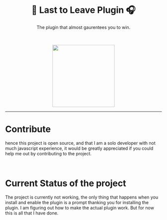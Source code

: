 <div align="center">
<h1>🎤 Last to Leave Plugin 🎧</h1>
The plugin that almost gaurentees you to win.

<br /> <br />
<img 
    height="200"
    width="200"
    src="https://preview.redd.it/udh3jt5xahb41.jpg?auto=webp&s=504f6f06f78284ce037ef59259fd0628d62ac941">

</div>

<hr />

<h1>Contribute</h1>

hence this project is open source, and that I am a solo developer with not much javascript experience, it would be greatly appreciated if you could help me out by contributing to the project.

<br />

<h1>Current Status of the project</h1>

The project is currently not working, the only thing that happens when you install and enable the plugin is a prompt thanking you for installing the plugin. I am figuring out how to make the actual plugin work. But for now this is all that I have done.
